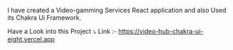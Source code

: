 I have created a Video-gamming Services React application and also Used its Chakra Ui Framework.

Have a Look into this Project ⤵
Link :- https://video-hub-chakra-ui-eight.vercel.app
